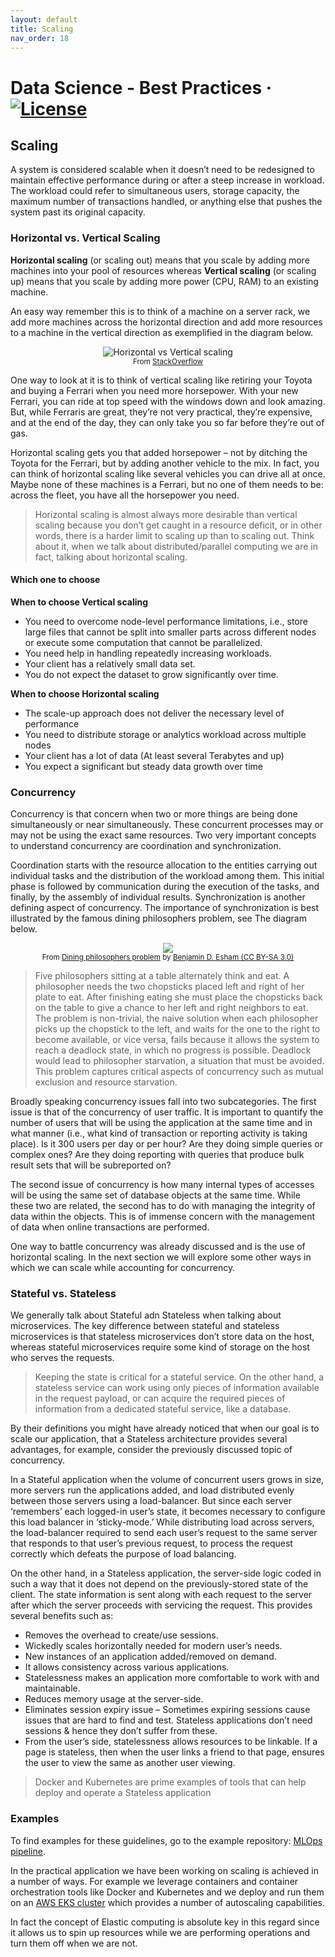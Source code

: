 ```yaml
---
layout: default
title: Scaling
nav_order: 18
---
```

# Data Science - Best Practices &middot; [![License](https://img.shields.io/badge/license-CC%20BY%204.0-blue)](./LICENSE.txt)

## Scaling

A system is considered scalable when it doesn’t need to be redesigned to maintain effective performance during or after a steep increase in workload. The workload could refer to simultaneous users, storage capacity, the maximum number of transactions handled, or anything else that pushes the system past its original capacity.

### Horizontal vs. Vertical Scaling

**Horizontal scaling** (or scaling out) means that you scale by adding more machines into your pool of resources whereas **Vertical scaling** (or scaling up) means that you scale by adding more power (CPU, RAM) to an existing machine.

An easy way remember this is to think of a machine on a server rack, we add more machines across the horizontal direction and add more resources to a machine in the vertical direction as exemplified in the diagram below.

<p align="center">
    <img src="https://i.stack.imgur.com/On3tO.png" alt="Horizontal vs Vertical scaling"> <br/>
  <sub>From <a href="https://stackoverflow.com/questions/11707879/difference-between-scaling-horizontally-and-vertically-for-databases">StackOverflow</a></sub>
</p>

One way to look at it is to think of vertical scaling like retiring your Toyota and buying a Ferrari when you need more horsepower. With your new Ferrari, you can ride at top speed with the windows down and look amazing. But, while Ferraris are great, they’re not very practical, they’re expensive, and at the end of the day, they can only take you so far before they’re out of gas.

Horizontal scaling gets you that added horsepower – not by ditching the Toyota for the Ferrari, but by adding another vehicle to the mix. In fact, you can think of horizontal scaling like several vehicles you can drive all at once. Maybe none of these machines is a Ferrari, but no one of them needs to be: across the fleet, you have all the horsepower you need.

> Horizontal scaling is almost always more desirable than vertical scaling because you don’t get caught in a resource deficit, or in other words, there is a harder limit to scaling up than to scaling out. Think about it, when we talk about distributed/parallel computing we are in fact, talking about horizontal scaling.

#### Which one to choose

**When to choose Vertical scaling**

- You need to overcome node-level performance limitations, i.e., store large files that cannot be split into smaller parts across different nodes or execute some computation that cannot be parallelized.
- You need help in handling repeatedly increasing workloads.
- Your client has a relatively small data set.
- You do not expect the dataset to grow significantly over time.

**When to choose Horizontal scaling**

- The scale-up approach does not deliver the necessary level of performance
- You need to distribute storage or analytics workload across multiple nodes
- Your client has a lot of data (At least several Terabytes and up)
- You expect a significant but steady data growth over time

### Concurrency

Concurrency is that concern when two or more things are being done simultaneously or near simultaneously. These concurrent processes may or may not be using the exact same resources. Two very important concepts to understand concurrency are coordination and synchronization.

Coordination starts with the resource allocation to the entities carrying out individual tasks and the distribution of the workload among them. This initial phase is followed by communication during the execution of the tasks, and finally, by the assembly of individual results. Synchronization is another defining aspect of concurrency. The importance of synchronization is best illustrated by the famous dining philosophers problem, see The diagram below.

<p align="center">
    <img src="https://upload.wikimedia.org/wikipedia/commons/thumb/7/7b/An_illustration_of_the_dining_philosophers_problem.png/578px-An_illustration_of_the_dining_philosophers_problem.png"> <br/>
  <sub>From <a href="https://en.wikipedia.org/wiki/Dining_philosophers_problem">Dining philosophers problem</a> by <a href="https://commons.wikimedia.org/wiki/User:Bdesham">Benjamin D. Esham (CC BY-SA 3.0)</a></sub>
</p>

> Five philosophers sitting at a table alternately think and eat. A philosopher needs the two chopsticks placed left and right of her plate to eat. After finishing eating she must place the chopsticks back on the table to give a chance to her left and right neighbors to eat. The problem is non-trivial, the naive solution when each philosopher picks up the chopstick to the left, and waits for the one to the right to become available, or vice versa, fails because it allows the system to reach a deadlock state, in which no progress is possible. Deadlock would lead to philosopher starvation, a situation that must be avoided. This problem captures critical aspects of concurrency such as mutual exclusion and resource starvation.

Broadly speaking concurrency issues fall into two subcategories. The first issue is that of the concurrency of user traffic. It is important to quantify the number of users that will be using the application at the same time and in what manner (i.e., what kind of transaction or reporting activity is taking place). Is it 300 users per day or per hour? Are they doing simple queries or complex ones? Are they doing reporting with queries that produce bulk result sets that will be subreported on?

The second issue of concurrency is how many internal types of accesses will be using the same set of database objects at the same time. While these two are related, the second has to do with managing the integrity of data within the objects. This is of immense concern with the management of data when online transactions are performed.

One way to battle concurrency was already discussed and is the use of horizontal scaling. In the next section we will explore some other ways in which we can scale while accounting for concurrency.

### Stateful vs. Stateless

We generally talk about Stateful adn Stateless when talking about microservices. The key difference between stateful and stateless microservices is that stateless microservices don’t store data on the host, whereas stateful microservices require some kind of storage on the host who serves the requests.

> Keeping the state is critical for a stateful service. On the other hand, a stateless service can work using only pieces of information available in the request payload, or can acquire the required pieces of information from a dedicated stateful service, like a database.

By their definitions you might have already noticed that when our goal is to scale our application, that a Stateless architecture provides several advantages, for example, consider the previously discussed topic of concurrency.

In a Stateful application when the volume of concurrent users grows in size, more servers run the applications added, and load distributed evenly between those servers using a load-balancer. But since each server ‘remembers’ each logged-in user’s state, it becomes necessary to configure this load balancer in ‘sticky-mode.’ While distributing load across servers, the load-balancer required to send each user’s request to the same server that responds to that user’s previous request, to process the request correctly which defeats the purpose of load balancing.

On the other hand, in a Stateless application, the server-side logic coded in such a way that it does not depend on the previously-stored state of the client. The state information is sent along with each request to the server after which the server proceeds with servicing the request. This provides several benefits such as:

- Removes the overhead to create/use sessions.
- Wickedly scales horizontally needed for modern user’s needs.
- New instances of an application added/removed on demand.
- It allows consistency across various applications.
- Statelessness makes an application more comfortable to work with and maintainable.
- Reduces memory usage at the server-side.
- Eliminates session expiry issue – Sometimes expiring sessions cause issues that are hard to find and test. Stateless applications don’t need sessions & hence they don’t suffer from these.
- From the user’s side, statelessness allows resources to be linkable. If a page is stateless, then when the user links a friend to that page, ensures the user to view the same as another user viewing.

> Docker and Kubernetes are prime examples of tools that can help deploy and operate a Stateless application

### Examples

To find examples for these guidelines, go to the example repository: [MLOps pipeline](https://github.ibm.com/datascience-ibm/example-mlops-model-pipeline).

In the practical application we have been working on scaling is achieved in a number of ways. For example we leverage containers and container orchestration tools like Docker and Kubernetes and we deploy and run them on an [AWS EKS cluster](https://aws.amazon.com/eks/) which provides a number of autoscaling capabilities.

In fact the concept of Elastic computing is absolute key in this regard since it allows us to spin up resources while we  are performing operations and turn them off when we are not.

